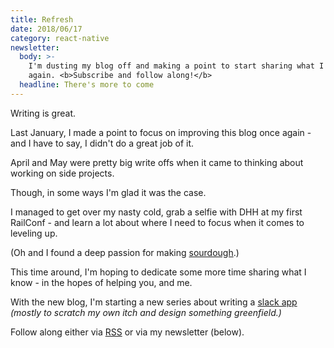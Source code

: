 ```yaml
---
title: Refresh
date: 2018/06/17
category: react-native
newsletter:
  body: >-
    I'm dusting my blog off and making a point to start sharing what I know
    again. <b>Subscribe and follow along!</b>
  headline: There's more to come
---
```


Writing is great.

Last January, I made a point to focus on improving this blog once again - and I have to say, I didn't do a great job of it.

April and May were pretty big write offs when it came to thinking about working on side projects.

Though, in some ways I'm glad it was the case.

I managed to get over my nasty cold, grab a selfie with DHH at my first RailConf - and learn a lot about where I need to focus when it comes to leveling up.

(Oh and I found a deep passion for making [sourdough](https://instagram.com/tamcgoey).)

This time around, I'm hoping to dedicate some more time sharing what I know - in the hopes of helping you, and me.

With the new blog, I'm starting a new series about writing a [slack app](/series/slack) *(mostly to scratch my own itch and design something greenfield.)*

Follow along either via [RSS](/rss.xml) or via my newsletter (below).
